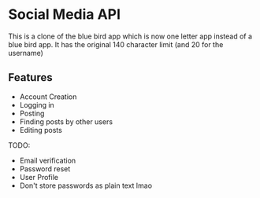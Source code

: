 # Social Media API

This is a clone of the blue bird app which is now one letter app instead of a blue bird app. It has the original 140 character limit (and 20 for the username)

## Features
- Account Creation
- Logging in
- Posting
- Finding posts by other users
- Editing posts


TODO:
- Email verification
- Password reset
- User Profile
- Don't store passwords as plain text lmao

